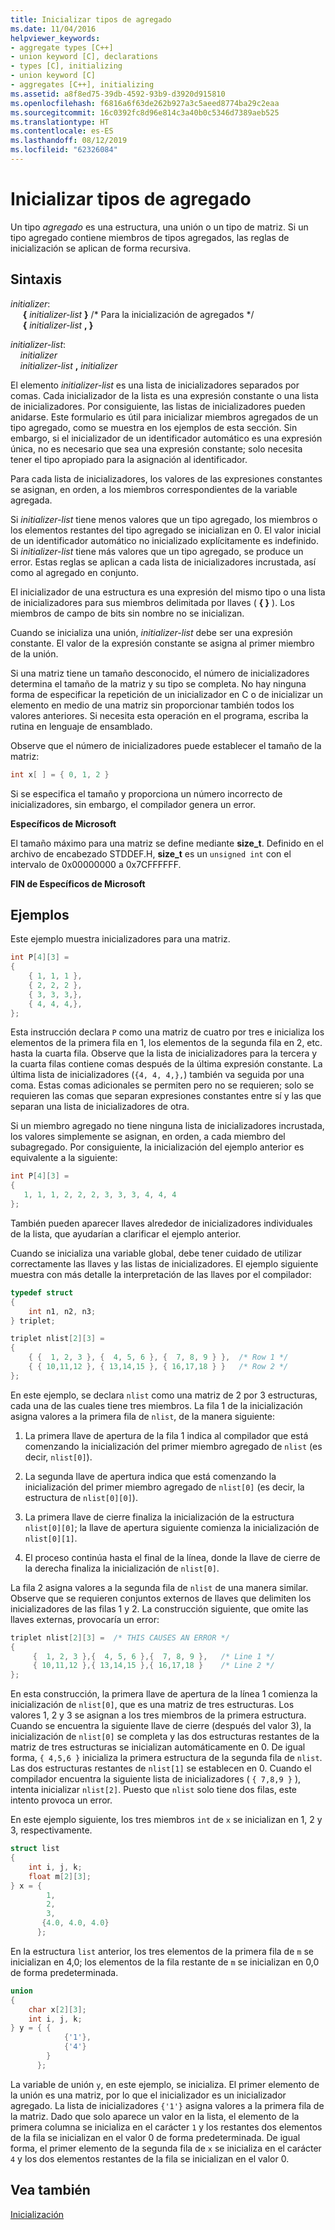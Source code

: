 ```yaml
---
title: Inicializar tipos de agregado
ms.date: 11/04/2016
helpviewer_keywords:
- aggregate types [C++]
- union keyword [C], declarations
- types [C], initializing
- union keyword [C]
- aggregates [C++], initializing
ms.assetid: a8f8ed75-39db-4592-93b9-d3920d915810
ms.openlocfilehash: f6816a6f63de262b927a3c5aeed8774ba29c2eaa
ms.sourcegitcommit: 16c0392fc8d96e814c3a40b0c5346d7389aeb525
ms.translationtype: HT
ms.contentlocale: es-ES
ms.lasthandoff: 08/12/2019
ms.locfileid: "62326084"
---
```

# <a name="initializing-aggregate-types"></a>Inicializar tipos de agregado

Un tipo *agregado* es una estructura, una unión o un tipo de matriz. Si un tipo agregado contiene miembros de tipos agregados, las reglas de inicialización se aplican de forma recursiva.

## <a name="syntax"></a>Sintaxis

*initializer*:<br/>
&nbsp;&nbsp;&nbsp;&nbsp; **{**  *initializer-list*  **}** /* Para la inicialización de agregados \*/<br/>
&nbsp;&nbsp;&nbsp;&nbsp; **{**  *initializer-list*  **, }**

*initializer-list*:<br/>
&nbsp;&nbsp;&nbsp;&nbsp;*initializer*<br/>
&nbsp;&nbsp;&nbsp;&nbsp;*initializer-list* **,** *initializer*

El elemento *initializer-list* es una lista de inicializadores separados por comas. Cada inicializador de la lista es una expresión constante o una lista de inicializadores. Por consiguiente, las listas de inicializadores pueden anidarse. Este formulario es útil para inicializar miembros agregados de un tipo agregado, como se muestra en los ejemplos de esta sección. Sin embargo, si el inicializador de un identificador automático es una expresión única, no es necesario que sea una expresión constante; solo necesita tener el tipo apropiado para la asignación al identificador.

Para cada lista de inicializadores, los valores de las expresiones constantes se asignan, en orden, a los miembros correspondientes de la variable agregada.

Si *initializer-list* tiene menos valores que un tipo agregado, los miembros o los elementos restantes del tipo agregado se inicializan en 0. El valor inicial de un identificador automático no inicializado explícitamente es indefinido. Si *initializer-list* tiene más valores que un tipo agregado, se produce un error. Estas reglas se aplican a cada lista de inicializadores incrustada, así como al agregado en conjunto.

El inicializador de una estructura es una expresión del mismo tipo o una lista de inicializadores para sus miembros delimitada por llaves ( **{ }** ). Los miembros de campo de bits sin nombre no se inicializan.

Cuando se inicializa una unión, *initializer-list* debe ser una expresión constante. El valor de la expresión constante se asigna al primer miembro de la unión.

Si una matriz tiene un tamaño desconocido, el número de inicializadores determina el tamaño de la matriz y su tipo se completa. No hay ninguna forma de especificar la repetición de un inicializador en C o de inicializar un elemento en medio de una matriz sin proporcionar también todos los valores anteriores. Si necesita esta operación en el programa, escriba la rutina en lenguaje de ensamblado.

Observe que el número de inicializadores puede establecer el tamaño de la matriz:

```C
int x[ ] = { 0, 1, 2 }
```

Si se especifica el tamaño y proporciona un número incorrecto de inicializadores, sin embargo, el compilador genera un error.

**Específicos de Microsoft**

El tamaño máximo para una matriz se define mediante **size_t**. Definido en el archivo de encabezado STDDEF.H, **size_t** es un `unsigned int` con el intervalo de 0x00000000 a 0x7CFFFFFF.

**FIN de Específicos de Microsoft**

## <a name="examples"></a>Ejemplos

Este ejemplo muestra inicializadores para una matriz.

```C
int P[4][3] =
{
    { 1, 1, 1 },
    { 2, 2, 2 },
    { 3, 3, 3,},
    { 4, 4, 4,},
};
```

Esta instrucción declara `P` como una matriz de cuatro por tres e inicializa los elementos de la primera fila en 1, los elementos de la segunda fila en 2, etc. hasta la cuarta fila. Observe que la lista de inicializadores para la tercera y la cuarta filas contiene comas después de la última expresión constante. La última lista de inicializadores (`{4, 4, 4,},`) también va seguida por una coma. Estas comas adicionales se permiten pero no se requieren; solo se requieren las comas que separan expresiones constantes entre sí y las que separan una lista de inicializadores de otra.

Si un miembro agregado no tiene ninguna lista de inicializadores incrustada, los valores simplemente se asignan, en orden, a cada miembro del subagregado. Por consiguiente, la inicialización del ejemplo anterior es equivalente a la siguiente:

```C
int P[4][3] =
{
   1, 1, 1, 2, 2, 2, 3, 3, 3, 4, 4, 4
};
```

También pueden aparecer llaves alrededor de inicializadores individuales de la lista, que ayudarían a clarificar el ejemplo anterior.

Cuando se inicializa una variable global, debe tener cuidado de utilizar correctamente las llaves y las listas de inicializadores. El ejemplo siguiente muestra con más detalle la interpretación de las llaves por el compilador:

```C
typedef struct
{
    int n1, n2, n3;
} triplet;

triplet nlist[2][3] =
{
    { {  1, 2, 3 }, {  4, 5, 6 }, {  7, 8, 9 } },  /* Row 1 */
    { { 10,11,12 }, { 13,14,15 }, { 16,17,18 } }   /* Row 2 */
};
```

En este ejemplo, se declara `nlist` como una matriz de 2 por 3 estructuras, cada una de las cuales tiene tres miembros. La fila 1 de la inicialización asigna valores a la primera fila de `nlist`, de la manera siguiente:

1. La primera llave de apertura de la fila 1 indica al compilador que está comenzando la inicialización del primer miembro agregado de `nlist` (es decir, `nlist[0]`).

1. La segunda llave de apertura indica que está comenzando la inicialización del primer miembro agregado de `nlist[0]` (es decir, la estructura de `nlist[0][0]`).

1. La primera llave de cierre finaliza la inicialización de la estructura `nlist[0][0]`; la llave de apertura siguiente comienza la inicialización de `nlist[0][1]`.

1. El proceso continúa hasta el final de la línea, donde la llave de cierre de la derecha finaliza la inicialización de `nlist[0]`.

La fila 2 asigna valores a la segunda fila de `nlist` de una manera similar. Observe que se requieren conjuntos externos de llaves que delimiten los inicializadores de las filas 1 y 2. La construcción siguiente, que omite las llaves externas, provocaría un error:

```C
triplet nlist[2][3] =  /* THIS CAUSES AN ERROR */
{
     {  1, 2, 3 },{  4, 5, 6 },{  7, 8, 9 },   /* Line 1 */
     { 10,11,12 },{ 13,14,15 },{ 16,17,18 }    /* Line 2 */
};
```

En esta construcción, la primera llave de apertura de la línea 1 comienza la inicialización de `nlist[0]`, que es una matriz de tres estructuras. Los valores 1, 2 y 3 se asignan a los tres miembros de la primera estructura. Cuando se encuentra la siguiente llave de cierre (después del valor 3), la inicialización de `nlist[0]` se completa y las dos estructuras restantes de la matriz de tres estructuras se inicializan automáticamente en 0. De igual forma, `{ 4,5,6 }` inicializa la primera estructura de la segunda fila de `nlist`. Las dos estructuras restantes de `nlist[1]` se establecen en 0. Cuando el compilador encuentra la siguiente lista de inicializadores ( `{ 7,8,9 }` ), intenta inicializar `nlist[2]`. Puesto que `nlist` solo tiene dos filas, este intento provoca un error.

En este ejemplo siguiente, los tres miembros `int` de `x` se inicializan en 1, 2 y 3, respectivamente.

```C
struct list
{
    int i, j, k;
    float m[2][3];
} x = {
        1,
        2,
        3,
       {4.0, 4.0, 4.0}
      };
```

En la estructura `list` anterior, los tres elementos de la primera fila de `m` se inicializan en 4,0; los elementos de la fila restante de `m` se inicializan en 0,0 de forma predeterminada.

```C
union
{
    char x[2][3];
    int i, j, k;
} y = { {
            {'1'},
            {'4'}
        }
      };
```

La variable de unión `y`, en este ejemplo, se inicializa. El primer elemento de la unión es una matriz, por lo que el inicializador es un inicializador agregado. La lista de inicializadores `{'1'}` asigna valores a la primera fila de la matriz. Dado que solo aparece un valor en la lista, el elemento de la primera columna se inicializa en el carácter `1` y los restantes dos elementos de la fila se inicializan en el valor 0 de forma predeterminada. De igual forma, el primer elemento de la segunda fila de `x` se inicializa en el carácter `4` y los dos elementos restantes de la fila se inicializan en el valor 0.

## <a name="see-also"></a>Vea también

[Inicialización](../c-language/initialization.md)

